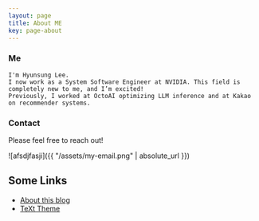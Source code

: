 ```yaml
---
layout: page
title: About ME
key: page-about
---
```


### Me
    I'm Hyunsung Lee.
    I now work as a System Software Engineer at NVIDIA. This field is completely new to me, and I’m excited!
    Previously, I worked at OctoAI optimizing LLM inference and at Kakao on recommender systems.


### Contact
Please feel free to reach out!

![afsdjfasji]({{ "/assets/my-email.png" | absolute_url }})


## Some Links
- [About this blog](/blog/2015/10/14/about-this-blog.html)
- [TeXt Theme](https://github.com/kitian616/jekyll-TeXt-theme)
